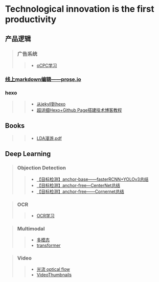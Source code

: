 # Technological innovation is the first productivity


## 产品逻辑
>### 广告系统
>>- [oCPC学习](blog/tech_blog/product/oCPC.md)



### [线上markdown编辑——prose.io](https://prose.io/#bruceliuxing)
### hexo
>>- [从jekyll到hexo](https://wordzzzz.github.io/2018/01/10/HEXO/)
>>- [超详细Hexo+Github Page搭建技术博客教程](https://segmentfault.com/a/1190000017986794)
## Books
>>- [LDA漫游.pdf](../blog/LDA漫游.pdf)

## Deep Learning
>### Objection Detection
>>- [【目标检测】anchor-base——fasterRCNN+YOLOv3总结](blog/tech_blog/CV/2020-06-09-【目标检测】anchor-base——fasterRCNN+YOLOv3总结.md)
>>- [【目标检测】anchor-free—CenterNet总结](blog/tech_blog/CV/2020-06-09-【目标检测】anchor-free—CenterNet总结.md)
>>- [【目标检测】anchor-free——Cornernet总结](blog/tech_blog/CV/2020-06-09-【目标检测】anchor-free—CenterNet总结.md)

>### OCR
>>- [OCR学习](blog/tech_blog/2020-06-15-图像OCR学习.md)

>### Multimodal
>>- [多模态](blog/tech_blog/CV/Multimodal.md)
>>- [transformer](blog/tech_blog/CV/transformer.md)

>### Video
>>- [光流 optical flow](blog/tech_blog/CV/video_introduction.md)
>>- [VideoThumbnails](blog/tech_blog/CV/VedioThumbnails_yahoo_click_or_not.md)
>>

